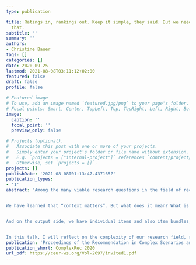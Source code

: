 ```yaml
---
type: publication

title: Ratings in, rankings out. Keep it simple, they said. But we need more than
  that.
subtitle: ''
summary: ''
authors:
- Christine Bauer
tags: []
categories: []
date: 2020-09-25
lastmod: 2021-08-08T03:11:12+02:00
featured: false
draft: false
profile: false

# Featured image
# To use, add an image named `featured.jpg/png` to your page's folder.
# Focal points: Smart, Center, TopLeft, Top, TopRight, Left, Right, BottomLeft, Bottom, BottomRight.
image:
  caption: ''
  focal_point: ''
  preview_only: false

# Projects (optional).
#   Associate this post with one or more of your projects.
#   Simply enter your project's folder or file name without extension.
#   E.g. `projects = ["internal-project"]` references `content/project/deep-learning/index.md`.
#   Otherwise, set `projects = []`.
projects: []
publishDate: '2021-08-08T01:13:47.437165Z'
publication_types:
- '1'
abstract: "Among the many viable research questions in the field of recommender systems, a frequently addressed problem is to accurately predict the relevance of individual items to users, with the goal of presenting the assumedly most relevant ones as recommendations. Typically, we have users’ (explicit or implicit) ratings as input and rankings of items as output. Complex enough, yet too simplistic to reflect reality and indeed meet the various demands in practice.


We have learned that “context matters”. But what does it mean? What is the context that matters? And how do we get the relevant signals?  It is more than what we currently ascribe to and reflect in what we call “context-aware recommender systems”. Let’s have a view to related fields that deal with context as deeply complex input.


And on the output side, we have individual items and also item bundles, complementaries, sequences, repeated recommendations, etc. What do we actually want to present? And how? For who? And why? A ranked list as output may seem like an appropriate one-size-fits-all solution, does it?


In this talk, I will reflect on the complexity of our research field, reach out to related fields such as context-aware computing and pervasive advertising for inspiration, and I will raise a lot of questions that have yet to be answered."
publication: 'Proceedings of the Recommendation in Complex Scenarios and the Impact of Recommender Systems 2020 (ComplexRec-ImpactRS 2020)'
publication_short: ComplexRec 2020
url_pdf: https://ceur-ws.org/Vol-2697/invited1.pdf
---
```

